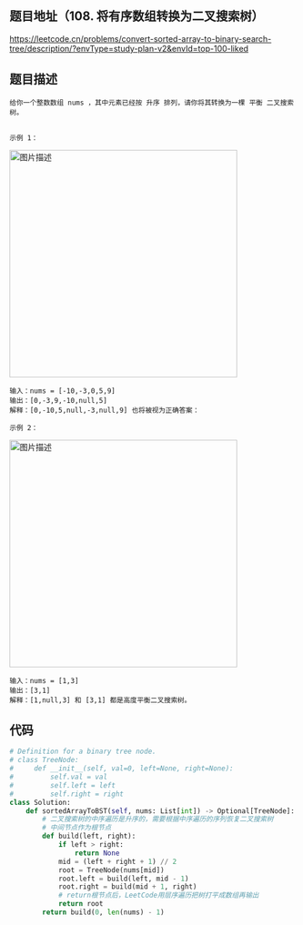 ## 题目地址（108. 将有序数组转换为二叉搜索树）

https://leetcode.cn/problems/convert-sorted-array-to-binary-search-tree/description/?envType=study-plan-v2&envId=top-100-liked

## 题目描述

```
给你一个整数数组 nums ，其中元素已经按 升序 排列，请你将其转换为一棵 平衡 二叉搜索树。


示例 1：
```

<p>
  <img src="https://assets.leetcode.com/uploads/2021/02/18/btree1.jpg" alt="图片描述" width="400">
</p>

```
输入：nums = [-10,-3,0,5,9]
输出：[0,-3,9,-10,null,5]
解释：[0,-10,5,null,-3,null,9] 也将被视为正确答案：

示例 2：
```

<p>
  <img src="https://assets.leetcode.com/uploads/2021/02/18/btree.jpg" alt="图片描述" width="400">
</p>

```
输入：nums = [1,3]
输出：[3,1]
解释：[1,null,3] 和 [3,1] 都是高度平衡二叉搜索树。
```

## 代码

```python
# Definition for a binary tree node.
# class TreeNode:
#     def __init__(self, val=0, left=None, right=None):
#         self.val = val
#         self.left = left
#         self.right = right
class Solution:
    def sortedArrayToBST(self, nums: List[int]) -> Optional[TreeNode]:
        # 二叉搜索树的中序遍历是升序的，需要根据中序遍历的序列恢复二叉搜索树
        # 中间节点作为根节点
        def build(left, right):
            if left > right:
                return None
            mid = (left + right + 1) // 2
            root = TreeNode(nums[mid])
            root.left = build(left, mid - 1)
            root.right = build(mid + 1, right)
            # return根节点后，LeetCode用层序遍历把树打平成数组再输出
            return root
        return build(0, len(nums) - 1)
```
